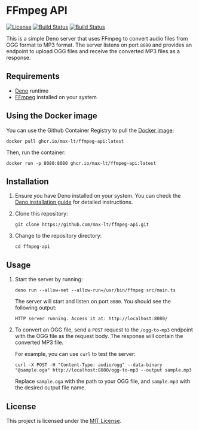 [github-license-url]: /blob/master/LICENSE
[action-docker-url]: https://github.com/max-lt/ffmpeg-api/actions/workflows/docker.yml
[github-container-url]: https://github.com/max-lt/ffmpeg-api/pkgs/container/ffmpeg-api

# FFmpeg API

[![License](https://img.shields.io/github/license/maxx-t/ffmpeg-api.svg)][github-license-url]
[![Build Status](https://github.com/max-lt/ffmpeg-api/actions/workflows/docker.yml/badge.svg)][action-docker-url]
[![Build Status](https://ghcr-badge.deta.dev/max-lt/ffmpeg-api/size)][action-docker-url]

This is a simple Deno server that uses FFmpeg to convert audio files from OGG format to MP3 format. The server listens on port `8080` and provides an endpoint to upload OGG files and receive the converted MP3 files as a response.

## Requirements

- [Deno](https://deno.land/) runtime
- [FFmpeg](https://ffmpeg.org/) installed on your system

## Using the Docker image

You can use the Github Container Registry to pull the [Docker image](https://github.com/max-lt/ffmpeg-api/pkgs/container/ffmpeg-api):

```
docker pull ghcr.io/max-lt/ffmpeg-api:latest
```
  
Then, run the container:

```
docker run -p 8080:8080 ghcr.io/max-lt/ffmpeg-api:latest
```

## Installation

1. Ensure you have Deno installed on your system. You can check the [Deno installation guide](https://deno.land/manual/getting_started/installation) for detailed instructions.

2. Clone this repository:

   ```
   git clone https://github.com/max-lt/ffmpeg-api.git
   ```

3. Change to the repository directory:

   ```
   cd ffmpeg-api
   ```

## Usage

1. Start the server by running:

   ```
   deno run --allow-net --allow-run=/usr/bin/ffmpeg src/main.ts
   ```

   The server will start and listen on port `8080`. You should see the following output:

   ```
   HTTP server running. Access it at: http://localhost:8080/
   ```

2. To convert an OGG file, send a `POST` request to the `/ogg-to-mp3` endpoint with the OGG file as the request body. The response will contain the converted MP3 file.

   For example, you can use `curl` to test the server:

   ```
   curl -X POST -H "Content-Type: audio/ogg" --data-binary "@sample.oga" http://localhost:8080/ogg-to-mp3 --output sample.mp3
   ```

   Replace `sample.oga` with the path to your OGG file, and `sample.mp3` with the desired output file name.

## License

This project is licensed under the [MIT License](LICENSE).
